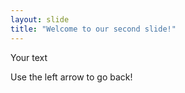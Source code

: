 ```yaml
---
layout: slide
title: "Welcome to our second slide!"
---
```

Your text

Use the left arrow to go back!
